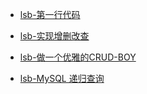 - [lsb-第一行代码](/lsb-helloworld)

- [lsb-实现增删改查](/lsb-crub)

- [lsb-做一个优雅的CRUD-BOY](/lsb-crub-plus)

- [lsb-MySQL 递归查询](/lsb-digui)